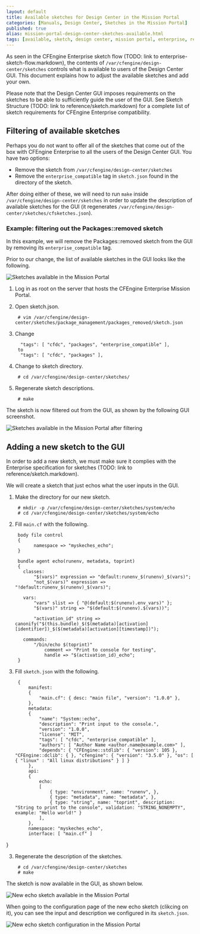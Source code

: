 ```yaml
---
layout: default
title: Available sketches for Design Center in the Mission Portal
categories: [Manuals, Design Center, Sketches in the Mission Portal]
published: true
alias: mission-portal-design-center-sketches-available.html
tags: [available, sketch, design center, mission portal, enterprise, repository, extend]
---
```


As seen in the CFEngine Enterprise sketch flow (TODO: link to enterprise-sketch-flow.markdown),
the contents of `/var/cfengine/design-center/sketches` controls what is available to users
of the Design Center GUI. This document explains how to adjust the available sketches
and add your own.

Please note that the Design Center GUI imposes requirements on the sketches to be able
to sufficiently guide the user of the GUI. See Sketch Structure (TODO: link to reference/sketch.markdown)
for a complete list of sketch requirements for CFEngine Enterprise compatibility.


## Filtering of available sketches

Perhaps you do not want to offer all of the sketches that come out of the box with CFEngine Enterprise
to all the users of the Design Center GUI. You have two options:

* Remove the sketch from `/var/cfengine/design-center/sketches`
* Remove the `enterprise_compatible` tag in `sketch.json` found in the directory of the sketch.

After doing either of these, we will need to run `make` inside `/var/cfengine/design-center/sketches` in
order to update the description of available sketches for the GUI
(it regenerates `/var/cfengine/design-center/sketches/cfsketches.json`).


### Example: filtering out the Packages::removed sketch

In this example, we will remove the Packages::removed sketch from the GUI by removing its `enterprise_compatible`
tag.

Prior to our change, the list of available sketches in the GUI looks like the following.

![Sketches available in the Mission Portal](mission-portal-sketches-available.png)

1. Log in as root on the server that hosts the CFEngine Enterprise Mission Portal.
2. Open sketch.json.

        # vim /var/cfengine/design-center/sketches/package_management/packages_removed/sketch.json

3. Change

         "tags": [ "cfdc", "packages", "enterprise_compatible" ],
        to
         "tags": [ "cfdc", "packages" ],

4. Change to sketch directory.

        # cd /var/cfengine/design-center/sketches/

5. Regenerate sketch descriptions.

        # make

The sketch is now filtered out from the GUI, as shown by the following GUI screenshot.

![Sketches available in the Mission Portal after filtering](mission-portal-sketches-available-sketch-filtered.png)


## Adding a new sketch to the GUI

In order to add a new sketch, we must make sure it complies with the Enterprise specification for sketches
(TODO: link to reference/sketch.markdown).

We will create a sketch that just echos what the user inputs in the GUI.

1. Make the directory for our new sketch.

        # mkdir -p /var/cfengine/design-center/sketches/system/echo
        # cd /var/cfengine/design-center/sketches/system/echo

2. Fill `main.cf` with the following.

        body file control
        {
              namespace => "myskeches_echo";
        }

        bundle agent echo(runenv, metadata, toprint)
        {
          classes:
              "$(vars)" expression => "default:runenv_$(runenv)_$(vars)";
              "not_$(vars)" expression => "!default:runenv_$(runenv)_$(vars)";

          vars:
              "vars" slist => { "@(default:$(runenv).env_vars)" };
              "$(vars)" string => "$(default:$(runenv).$(vars))";

              "activation_id" string => canonify("$(this.bundle)_$($(metadata)[activation][identifier])_$($(metadata)[activation][timestamp])");

          commands:
              "/bin/echo $(toprint)"
                  comment => "Print to console for testing",
                  handle => "$(activation_id)_echo";
        }

3. Fill `sketch.json` with the following.

        {
            manifest:
            {
                "main.cf": { desc: "main file", "version": "1.0.0" },
            },
            metadata:
            {
                "name": "System::echo",
                "description": "Print input to the console.",
                "version": "1.0.0",
                "license": "MIT",
                "tags": [ "cfdc", "enterprise_compatible" ],
                "authors": [ "Author Name <author.name@example.com>" ],
                "depends": { "CFEngine::stdlib": { "version": 105 }, "CFEngine::dclib": { }, "cfengine": { "version": "3.5.0" }, "os": [ { "linux" : "All linux distributions" } ] }
            },
            api:
            {
                echo:
                [
                    { type: "environment", name: "runenv", },
                    { type: "metadata", name: "metadata", },
                    { type: "string", name: "toprint", description: "String to print to the console", validation: "STRING_NONEMPTY", example: "Hello world!" }
                ],
            },
            namespace: "myskeches_echo",
            interface: [ "main.cf" ]
}

3. Regenerate the description of the sketches.

        # cd /var/cfengine/design-center/sketches
        # make


The sketch is now available in the GUI, as shown below.

![New echo sketch available in the Mission Portal](mission-portal-sketch-add-echo.png)

When going to the configuration page of the new echo sketch (clikcing on it), you can see the input
and description we configured in its `sketch.json`.

![New echo sketch configuration in the Mission Portal](mission-portal-sketch-add-echo-activation.png)